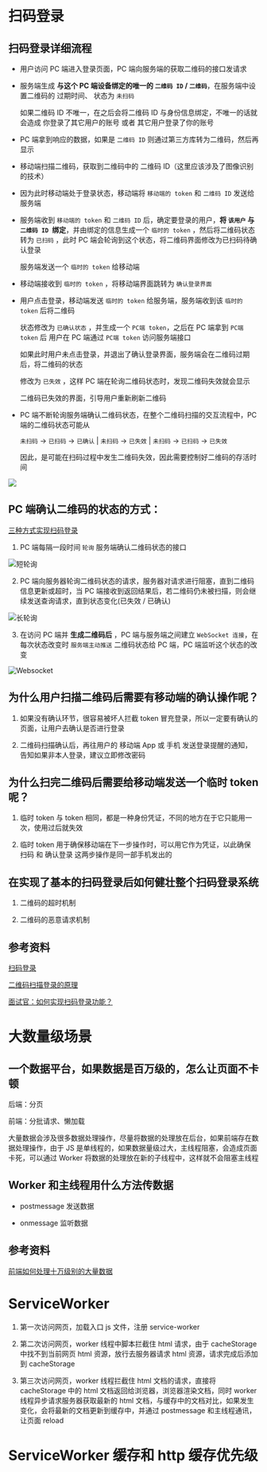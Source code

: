# 扫码登录

## 扫码登录详细流程

- 用户访问 PC 端进入登录页面，PC 端向服务端的获取二维码的接口发请求

- 服务端生成 **与这个 PC 端设备绑定的唯一的 `二维码 ID` / `二维码`**，在服务端中设置二维码的 过期时间、 状态为 `未扫码`

  如果二维码 ID 不唯一，在之后会将二维码 ID 与身份信息绑定，不唯一的话就会造成 你登录了其它用户的账号 或者 其它用户登录了你的账号

- PC 端拿到响应的数据，如果是 `二维码 ID` 则通过第三方库转为二维码，然后再显示

- 移动端扫描二维码，获取到二维码中的 二维码 ID（这里应该涉及了图像识别的技术）

- 因为此时移动端处于登录状态，移动端将 `移动端的 token` 和 `二维码 ID` 发送给服务端

- 服务端收到 `移动端的 token` 和 `二维码 ID` 后，确定要登录的用户，**将 `该用户` 与 `二维码 ID `绑定**，并由绑定的信息生成一个 `临时的 token` ，然后将二维码状态转为 `已扫码` ，此时 PC 端会轮询到这个状态，将二维码界面修改为已扫码待确认登录

  服务端发送一个 `临时的 token` 给移动端

- 移动端接收到 `临时的 token` ，将移动端界面跳转为 `确认登录界面`

- 用户点击登录，移动端发送 `临时的 token` 给服务端，服务端收到该 `临时的 token` 后将二维码

  状态修改为 `已确认状态` ，并生成一个 `PC端 token`，之后在 PC 端拿到 `PC端 token` 后 用户在 PC 端通过 `PC端 token` 访问服务端接口

  如果此时用户未点击登录，并退出了确认登录界面，服务端会在二维码过期后，将二维码的状态

  修改为 `已失效` ，这样 PC 端在轮询二维码状态时，发现二维码失效就会显示

  二维码已失效的界面，引导用户重新刷新二维码

- PC 端不断轮询服务端确认二维码状态，在整个二维码扫描的交互流程中，PC 端的二维码状态可能从

  `未扫码` -> `已扫码` -> `已确认` | `未扫码` -> `已失效` | `未扫码` -> `已扫码` -> `已失效`

  因此，是可能在扫码过程中发生二维码失效，因此需要控制好二维码的存活时间

![](./img/imgcode.png)

## PC 端确认二维码的状态的方式：

[三种方式实现扫码登录](https://forthe77.github.io/2019/05/23/qrcode-scan-login/)

1. PC 端每隔一段时间 `轮询` 服务端确认二维码状态的接口

![短轮询](./img/shortpolling.png)

2. PC 端向服务器轮询二维码状态的请求，服务器对请求进行阻塞，直到二维码信息更新或超时，当 PC 端接收到返回结果后，若二维码仍未被扫描，则会继续发送查询请求，直到状态变化(已失效 / 已确认)

![长轮询](./img/long-polling.png)

3. 在访问 PC 端并 **生成二维码后** ，PC 端与服务端之间建立 `WebSocket 连接`，在每次状态改变时 `服务端主动推送` 二维码状态给 PC 端，PC 端监听这个状态的改变

![Websocket](./img/websocket-poll.png)

## 为什么用户扫描二维码后需要有移动端的确认操作呢？

1. 如果没有确认环节，很容易被坏人拦截 token 冒充登录，所以一定要有确认的页面，让用户去确认是否进行登录

2. 二维码扫描确认后，再往用户的 移动端 App 或 手机 发送登录提醒的通知，告知如果非本人登录，建议立即修改密码

## 为什么扫完二维码后需要给移动端发送一个临时 token 呢？

1. 临时 token 与 token 相同，都是一种身份凭证，不同的地方在于它只能用一次，使用过后就失效

2. 临时 token 用于确保移动端在下一步操作时，可以用它作为凭证，以此确保 扫码 和 确认登录 这两步操作是同一部手机发出的

## 在实现了基本的扫码登录后如何健壮整个扫码登录系统

1. 二维码的超时机制

2. 二维码的恶意请求机制

## 参考资料

[扫码登录](https://xw.qq.com/cmsid/20210907A0D5E400)

[二维码扫描登录的原理](https://baijiahao.baidu.com/s?id=1720540594523117642&wfr=spider&for=pc)

[面试官：如何实现扫码登录功能？](https://juejin.cn/post/7021515145335554079#heading-12)

# 大数量级场景

## 一个数据平台，如果数据是百万级的，怎么让页面不卡顿

后端：分页

前端：分批请求、懒加载

大量数据会涉及很多数据处理操作，尽量将数据的处理放在后台，如果前端存在数据处理操作，由于 JS 是单线程的，如果数据量级过大，主线程阻塞，会造成页面卡死，可以通过 Worker 将数据的处理放在新的子线程中，这样就不会阻塞主线程

## Worker 和主线程用什么方法传数据

- postmessage 发送数据

- onmessage 监听数据

## 参考资料

[前端如何处理十万级别的大量数据](https://juejin.cn/post/6844903821278199822)

# ServiceWorker

1. 第一次访问网页，加载入口 js 文件，注册 service-worker

2. 第二次访问网页，worker 线程中脚本拦截住 html 请求，由于 cacheStorage 中找不到当前网页 html 资源，放行去服务器请求 html 资源，请求完成后添加到 cacheStorage

3. 第三次访问网页，worker 线程拦截住 html 文档的请求，直接将 cacheStorage 中的 html 文档返回给浏览器，浏览器渲染文档，同时 worker 线程异步请求服务器获取最新的 html 文档，与缓存中的文档对比，如果发生变化，会将最新的文档更新到缓存中，并通过 postmessage 和主线程通讯，让页面 reload

# ServiceWorker 缓存和 http 缓存优先级

[](https://juejin.cn/post/7088741970696208414)